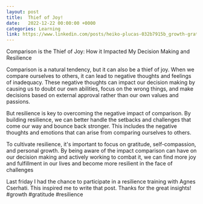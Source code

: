 ```yaml
---
layout: post
title:  Thief of Joy!
date:   2022-12-22 00:00:00 +0000
categories: Learning
link: https://www.linkedin.com/posts/heiko-plucas-032b7915b_growth-gratitude-resilience-activity-7010055045534646272-MzU5?utm_source=share&utm_medium=member_desktop
---
```

Comparison is the Thief of Joy: How it Impacted My Decision Making and Resilience

Comparison is a natural tendency, but it can also be a thief of joy. When we compare ourselves to others, it can lead to negative thoughts and feelings of inadequacy. These negative thoughts can impact our decision making by causing us to doubt our own abilities, focus on the wrong things, and make decisions based on external approval rather than our own values and passions.

But resilience is key to overcoming the negative impact of comparison. By building resilience, we can better handle the setbacks and challenges that come our way and bounce back stronger. This includes the negative thoughts and emotions that can arise from comparing ourselves to others.

To cultivate resilience, it's important to focus on gratitude, self-compassion, and personal growth. By being aware of the impact comparison can have on our decision making and actively working to combat it, we can find more joy and fulfillment in our lives and become more resilient in the face of challenges

Last friday I had the chance to participate in a resilience training with Agnes Cserhati. This inspired me to write that post.
Thanks for the great insights! #growth #gratitude #resilience
